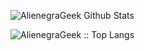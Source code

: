 [comment]: <> (### Hi there 👋)
![AlienegraGeek Github Stats](https://github-readme-stats.vercel.app/api?username=guodayang007&show_icons=true&title_color=fff&icon_color=1F6FEB&text_color=E82268&bg_color=0D1117&border_color=1F6FEB&show_owner=true)

<p><img src="https://github-readme-stats.vercel.app/api/top-langs/?username=guodayang007&langs_count=8&title_color=fff&text_color=E82268&bg_color=0D1117&layout=compact&border_color=1F6FEB&card_width=450" alt="AlienegraGeek :: Top Langs" /></p>
